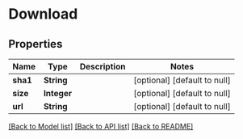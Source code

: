 # Download
## Properties

| Name | Type | Description | Notes |
|------------ | ------------- | ------------- | -------------|
| **sha1** | **String** |  | [optional] [default to null] |
| **size** | **Integer** |  | [optional] [default to null] |
| **url** | **String** |  | [optional] [default to null] |

[[Back to Model list]](../README.md#documentation-for-models) [[Back to API list]](../README.md#documentation-for-api-endpoints) [[Back to README]](../README.md)

